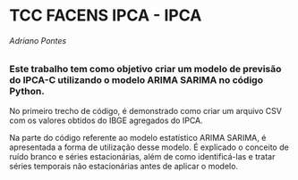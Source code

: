 # TCC FACENS IPCA - IPCA
###### Adriano Pontes


###  Este trabalho tem como objetivo criar um modelo de previsão do IPCA-C utilizando o modelo ARIMA SARIMA no código Python.
No primeiro trecho de código, é demonstrado como criar um arquivo CSV com os valores obtidos do IBGE agregados do IPCA.

Na parte do código referente ao modelo estatístico ARIMA SARIMA, é apresentada a forma de utilização desse modelo. É explicado o conceito de ruído branco e séries estacionárias, além de como identificá-las e tratar séries temporais não estacionárias antes de aplicar o modelo.

